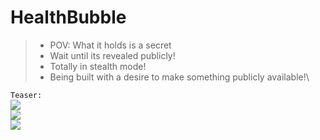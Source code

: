 # HealthBubble

> + POV: What it holds is a secret
> + Wait until its revealed publicly!
> + Totally in stealth mode!
> + Being built with a desire to make something publicly available!\


```Teaser:```
\
<img src="https://thehealthcaretechnologyreport.com/wp-content/uploads/2019/02/hc-bubble.jpg">
\
<img src="https://static.vecteezy.com/system/resources/previews/009/347/301/original/crab-animals-ocean-free-png.png" >
\
<img src="https://d2jx2rerrg6sh3.cloudfront.net/image-handler/picture/2020/7/shutterstock_141299494.jpg" >
